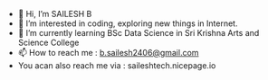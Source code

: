 - 👋 Hi, I’m SAILESH B
- 👀 I’m interested in coding, exploring new things in Internet.
- 🌱 I’m currently learning BSc Data Science in Sri Krishna Arts and Science College
- 📫 How to reach me : b.sailesh2406@gmail.com
- You acan also reach me via : saileshtech.nicepage.io
